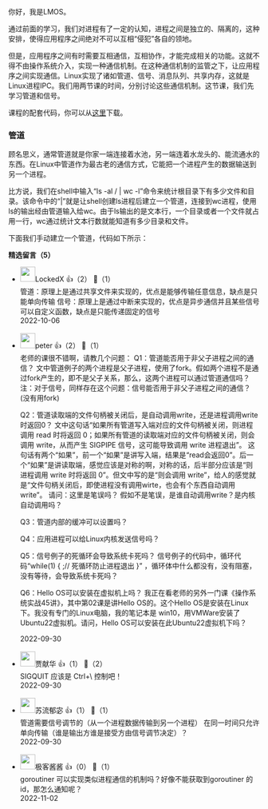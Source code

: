你好，我是LMOS。

通过前面的学习，我们对进程有了一定的认知，进程之间是独立的、隔离的，这种安排，使得应用程序之间绝对不可以互相“侵犯”各自的领地。

但是，应用程序之间有时需要互相通信，互相协作，才能完成相关的功能。这就不得不由操作系统介入，实现一种通信机制。在这种通信机制的监管之下，让应用程序之间实现通信。Linux实现了诸如管道、信号、消息队列、共享内存，这就是Linux进程IPC。我们用两节课的时间，分别讨论这些通信机制。这节课，我们先学习管道和信号。

课程的配套代码，你可以从[这里](https://gitee.com/lmos/Geek-time-computer-foundation/tree/master/lesson29~30)下载。

### 管道

顾名思义，通常管道就是你家一端连接着水池，另一端连着水龙头的、能流通水的东西。在Linux中管道作为最古老的通信方式，它能把一个进程产生的数据输送到另一个进程。

比方说，我们在shell中输入“ls -al / | wc -l”命令来统计根目录下有多少文件和目录。该命令中的“|”就是让shell创建ls进程后建立一个管道，连接到wc进程，使用ls的输出经由管道输入给wc。由于ls输出的是文本行，一个目录或者一个文件就占用一行，wc通过统计文本行数就能知道有多少目录和文件。

下面我们手动建立一个管道，代码如下所示：
<div><strong>精选留言（5）</strong></div><ul>
<li><img src="https://static001.geekbang.org/account/avatar/00/19/ae/c3/d930693b.jpg" width="30px"><span>LockedX</span> 👍（2） 💬（1）<div>管道：原理上是通过共享文件来实现的，优点是能够传输任意信息，缺点是只能单向传输
信号：原理上是通过中断来实现的，优点是异步通信并且某些信号可以自定义函数，缺点是只能传递固定的信号</div>2022-10-06</li><br/><li><img src="https://static001.geekbang.org/account/avatar/00/10/25/87/f3a69d1b.jpg" width="30px"><span>peter</span> 👍（2） 💬（1）<div>老师的课很不错啊，请教几个问题：
Q1：管道能否用于非父子进程之间的通信？
文中管道例子的两个进程是父子进程，使用了fork。假如两个进程不是通过fork产生的，即不是父子关系，那么，这两个进程可以通过管道通信吗？
注：对于信号，同样存在这个问题：信号能否用于非父子进程之间的通信？(没有用fork)

Q2：管道读取端的文件句柄被关闭后，是自动调用write，还是进程调用write时返回0？
文中这句话“如果所有管道写入端对应的文件句柄被关闭，则进程调用 read 时将返回 0；如果所有管道的读取端对应的文件句柄被关闭，则会调用 write，从而产生 SIGPIPE 信号，这可能导致调用 write 进程退出”。 这句话有两个“如果”，前一个“如果”是讲写入端，结果是“read会返回0”。后一个“如果”是讲读取端，感觉应该是对称的啊，对称的话，后半部分应该是“则进程调用 write 时将返回 0”。但文中写的是“则会调用 write”，给人的感觉就是“文件句柄关闭后，即使进程没有调用wirte，也会有个东西自动调用write”。 请问：这里是笔误吗？ 假如不是笔误，是谁自动调用write？是内核自动调用吗？

Q3：管道内部的缓冲可以设置吗？

Q4：应用进程可以给Linux内核发送信号吗？

Q5：信号例子的死循环会导致系统卡死吗？
信号例子的代码中，循环代码“while(1)  {    ;&#47;&#47; 死循环防止进程退出  }” ，循环体中什么都没有，没有阻塞，没有等待，会导致系统卡死吗？

Q6：Hello OS可以安装在虚拟机上吗？
我正在看老师的另外一门课《操作系统实战45讲》，其中第02课是讲Hello OS的。这个Hello OS是安装在Linux下。我没有专门的Linux电脑，我的笔记本是 win10，用VMWare安装了Ubuntu22虚拟机。请问，Hello OS可以安装在此Ubuntu22虚拟机下吗？</div>2022-09-30</li><br/><li><img src="https://static001.geekbang.org/account/avatar/00/10/41/62/33520c3e.jpg" width="30px"><span>贾献华</span> 👍（1） 💬（2）<div>SIGQUIT 应该是 Ctrl+\ 控制吧！</div>2022-09-30</li><br/><li><img src="https://static001.geekbang.org/account/avatar/00/29/a6/ad/e65aec4c.jpg" width="30px"><span>苏流郁宓</span> 👍（1） 💬（1）<div>管道需要信号调节的（从一个进程数据传输到另一个进程）
在同一时间只允许单向传输（谁是输出方谁是接受方由信号调节决定）？</div>2022-09-30</li><br/><li><img src="https://static001.geekbang.org/account/avatar/00/2c/c7/89/16437396.jpg" width="30px"><span>极客酱酱</span> 👍（0） 💬（1）<div>goroutiner 可以实现类似进程通信的机制吗？好像不能获取到goroutiner 的id，那怎么通知呢？</div>2022-11-02</li><br/>
</ul>